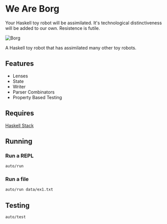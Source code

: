 # We Are Borg 

Your Haskell toy robot will be assimilated. It's technological distinctiveness will be added to our own. Resistence is futile.

![Borg](https://i.imgur.com/n7nKjHR.gif)

A Haskell toy robot that has assimilated many other toy robots.

## Features

- Lenses
- State
- Writer
- Parser Combinators
- Property Based Testing

## Requires

[Haskell Stack](https://www.haskellstack.org)

## Running

### Run a REPL

```bash
auto/run
```

### Run a file

```bash
auto/run data/ex1.txt
```

## Testing

```bash
auto/test
```
